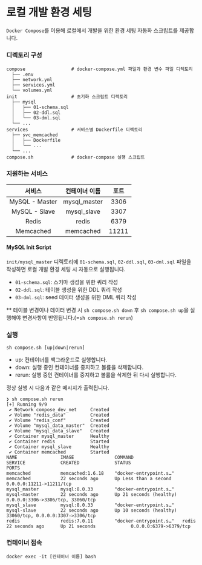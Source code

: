 # 로컬 개발 환경 세팅

`Docker Compose`를 이용해 로컬에서 개발을 위한 환경 세팅 자동화 스크립트를 제공합니다.

### 디렉토리 구성

```
compose                 # docker-compose.yml 파일과 환경 변수 파일 디렉토리
  ├── .env
  ├── network.yml
  ├── services.yml
  └── volumes.yml
init                    # 초기화 스크립트 디렉토리
  ├── mysql
  │   ├── 01-schema.sql
  │   ├── 02-ddl.sql
  │   └── 03-dml.sql
  └── ...
services                # 서비스별 Dockerfile 디렉토리
  ├── svc_memcached
  │   ├── Dockerfile
  │   └── ...
  └── ...
compose.sh              # docker-compose 실행 스크립트
```

### 지원하는 서비스

|      서비스       |   컨테이너 이름    |  포트   |
|:--------------:|:------------:|:-----:|
| MySQL - Master | mysql_master | 3306  |
| MySQL - Slave  | mysql_slave  | 3307  |
|     Redis      |    redis     | 6379  |
|   Memcached    |  memcached   | 11211 |

#### MySQL Init Script

`init/mysql_master` 디렉토리에 `01-schema.sql`, `02-ddl.sql`, `03-dml.sql` 파일을 작성하면 로컬 개발 환경 세팅 시 자동으로 실행됩니다.

- `01-schema.sql`: 스키마 생성을 위한 쿼리 작성
- `02-ddl.sql`: 테이블 생성을 위한 DDL 쿼리 작성
- `03-dml.sql`: seed 데이터 생성을 위한 DML 쿼리 작성

** 테이블 변경이나 데이터 변경 시 `sh compose.sh down` 후 `sh compose.sh up`을 실행해야 변경사항이 반영됩니다.(=`sh compose.sh rerun`)

### 실행

```shell
sh compose.sh [up|down|rerun]
```

- up: 컨테이너를 백그라운드로 실행합니다.
- down: 실행 중인 컨테이너를 중지하고 볼륨을 삭제합니다.
- rerun: 실행 중인 컨테이너를 중지하고 볼륨을 삭제한 뒤 다시 실행합니다.

정상 실행 시 다음과 같은 메시지가 출력됩니다.

```
❯ sh compose.sh rerun
[+] Running 9/9
 ✔ Network compose_dev_net     Created 
 ✔ Volume "redis_data"         Created 
 ✔ Volume "redis_conf"         Created 
 ✔ Volume "mysql_data_master"  Created 
 ✔ Volume "mysql_data_slave"   Created 
 ✔ Container mysql_master      Healthy 
 ✔ Container redis             Started 
 ✔ Container mysql_slave       Healthy 
 ✔ Container memcached         Started 
NAME                IMAGE               COMMAND                  SERVICE             CREATED             STATUS                    PORTS
memcached           memcached:1.6.18    "docker-entrypoint.s…"   memcached           22 seconds ago      Up Less than a second     0.0.0.0:11211->11211/tcp
mysql_master        mysql:8.0.33        "docker-entrypoint.s…"   mysql-master        22 seconds ago      Up 21 seconds (healthy)   0.0.0.0:3306->3306/tcp, 33060/tcp
mysql_slave         mysql:8.0.33        "docker-entrypoint.s…"   mysql-slave         22 seconds ago      Up 10 seconds (healthy)   33060/tcp, 0.0.0.0:3307->3306/tcp
redis               redis:7.0.11        "docker-entrypoint.s…"   redis               22 seconds ago      Up 21 seconds             0.0.0.0:6379->6379/tcp
```

### 컨테이너 접속

```shell
docker exec -it [컨테이너 이름] bash
```
